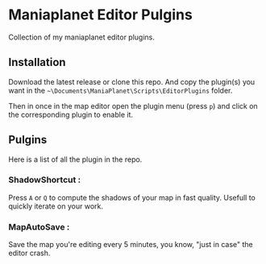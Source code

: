 # Maniaplanet Editor Pulgins

Collection of my maniaplanet editor plugins.

## Installation

Download the latest release or clone this repo. And copy the plugin(s) you want in the `~\Documents\ManiaPlanet\Scripts\EditorPlugins` folder.

Then in once in the map editor open the plugin menu (press `p`) and click on the corresponding plugin to enable it.

## Pulgins

Here is a list of all the plugin in the repo.

### ShadowShortcut :

Press `A` or `Q` to compute the shadows of your map in fast quality. Usefull to quickly iterate on your work.

### MapAutoSave :

Save the map you're editing every 5 minutes, you know, "just in case" the editor crash.